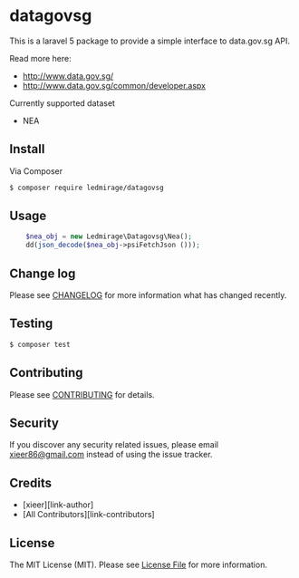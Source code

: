 # datagovsg

This is a laravel 5 package to provide a simple interface to data.gov.sg API.

Read more here:
- http://www.data.gov.sg/
- http://www.data.gov.sg/common/developer.aspx

Currently supported dataset
- NEA

## Install

Via Composer

``` bash
$ composer require ledmirage/datagovsg
```

## Usage

``` php
    $nea_obj = new Ledmirage\Datagovsg\Nea();
    dd(json_decode($nea_obj->psiFetchJson ()));
```

## Change log

Please see [CHANGELOG](CHANGELOG.md) for more information what has changed recently.

## Testing

``` bash
$ composer test
```

## Contributing

Please see [CONTRIBUTING](CONTRIBUTING.md) for details.

## Security

If you discover any security related issues, please email xieer86@gmail.com instead of using the issue tracker.

## Credits

- [xieer][link-author]
- [All Contributors][link-contributors]

## License

The MIT License (MIT). Please see [License File](LICENSE.md) for more information.


